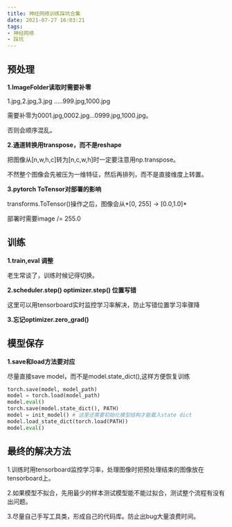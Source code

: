 ```yaml
---
title: 神经网络训练踩坑合集
date: 2021-07-27 16:03:21
tags:
- 神经网络
- 踩坑
---
```


## 预处理

**1.ImageFolder读取时需要补零**

1.jpg,2.jpg,3.jpg .....999.jpg,1000.jpg

需要补零为0001.jpg,0002.jpg...0999.jpg,1000.jpg。

否则会顺序混乱。

**2.通道转换用transpose，而不是reshape**

把图像从[n,w,h,c]转为[n,c,w,h]时一定要注意用np.transpose。

不然整个图像会先被压为一维特征，然后再排列，而不是直接维度上转置。

**3.pytorch ToTensor对部署的影响**

transforms.ToTensor()操作之后，图像会从*[0, 255] -> [0.0,1.0]*

部署时需要image /= 255.0

## 训练

**1.train,eval 调整**

老生常谈了，训练时候记得切换。

**2.scheduler.step() optimizer.step() 位置写错**

这里可以用tensorboard实时监控学习率解决，防止写错位置学习率骤降

**3.忘记optimizer.zero_grad()**

## 模型保存

**1.save和load方法要对应**

尽量直接save model，而不是model.state_dict(),这样方便恢复训练

```python
torch.save(model, model_path)
model = torch.load(model_path)
model.eval()
torch.save(model.state_dict(), PATH)
model = init_model() # 这里还需要初始化模型结构才能载入state dict
model.load_state_dict(torch.load(PATH))
model.eval()
```



## 最终的解决方法

1.训练时用tensorboard监控学习率，处理图像时把预处理结束的图像放在tensorboard上。

2.如果模型不拟合，先用最少的样本测试模型能不能过拟合，测试整个流程有没有出问题。

3.尽量自己手写工具类，形成自己的代码库。防止出bug大量浪费时间。
